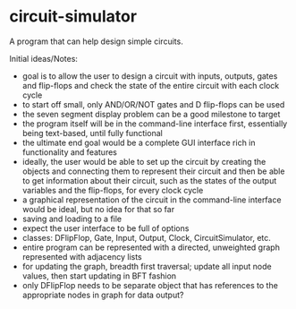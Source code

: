 # circuit-simulator
A program that can help design simple circuits.

Initial ideas/Notes:

+ goal is to allow the user to design a circuit with inputs, outputs, gates and flip-flops and check the state of the entire circuit
with each clock cycle
+ to start off small, only AND/OR/NOT gates and D flip-flops can be used
+ the seven segment display problem can be a good milestone to target
+ the program itself will be in the command-line interface first, essentially being text-based, until fully functional
+ the ultimate end goal would be a complete GUI interface rich in functionality and features
+ ideally, the user would be able to set up the circuit by creating the objects and connecting them to represent their circuit and then be able to get information about their circuit, such as the states of the output variables and the flip-flops, for every clock cycle
+ a graphical representation of the circuit in the command-line interface would be ideal, but no idea for that so far
+ saving and loading to a file
+ expect the user interface to be full of options
+ classes: DFlipFlop, Gate, Input, Output, Clock, CircuitSimulator, etc.
+ entire program can be represented with a directed, unweighted graph represented with adjacency lists
+ for updating the graph, breadth first traversal; update all input node values, then start updating in BFT fashion
+ only DFlipFlop needs to be separate object that has references to the appropriate nodes in graph for data output?
